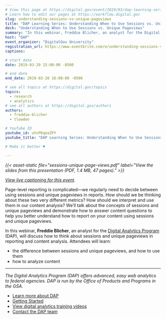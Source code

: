 ```yaml
---
# View this page at https://digital.gov/event/2019/03/dap-learning-series-understanding-when-use
# Learn how to edit our pages at https://workflow.digital.gov
slug: understanding-sessions-vs-unique-pageviews
title: "DAP Learning Series: Understanding When to Use Sessions vs. Unique Pageviews"
deck: "Understanding When to Use Sessions vs. Unique Pageviews"
summary: "In this webinar, Freddie Blicher, an analyst for the Digital Analytics Program, will discuss how to think about sessions and unique pageviews in reporting and content analysis."
host: "DAP"
event_organizer: "DigitalGov University"
registration_url: https://www.eventbrite.com/e/understanding-sessions-vs-unique-pageviews-registration-58648809167
captions: 

# start date
date: 2019-03-20 15:00:00 -0500

# end date
end_date: 2019-03-20 16:00:00 -0500

# see all topics at https://digital.gov/topics
topics: 
  - research
  - analytics
# see all authors at https://digital.gov/authors
authors: 
  - freddie-blicher
  - tlowden

# YouTube ID
youtube_id: uVvP6qeaZPY
youtube_title: "DAP Learning Series: Understanding When to Use Sessions vs. Unique Pageviews"

# Make it better ♥

---
```

_{{< asset-static file="sessions-unique-page-views.pdf" label="View the slides from this presentation (PDF, 1.4 MB, 47 pages)." >}}_

_[View live captioning for this event](https://www.captionedtext.com/client/event.aspx?EventID=3946624&CustomerID=321)._

Page-level reporting is complicated&mdash;we regularly need to decide between using sessions and unique pageviews in reports. How should we be thinking about these two very different metrics? How should we interpret and use them in our content analysis? We’ll talk about the concepts of sessions and unique pageviews and demonstrate how to answer content questions to help you better understand how to report on your content using sessions and unique pageviews.

In this webinar, **Freddie Blicher**, an analyst for the [Digital Analytics Program](https://digital.gov/dap/) (DAP), will discuss how to think about sessions and unique pageviews in reporting and content analysis. Attendees will learn:

* the difference between sessions and unique pageviews, and how to use them
* how to analyze content

---

*The Digital Analytics Program (DAP) offers advanced, easy web analytics to federal agencies. DAP is run by the Office of Products and Programs in the GSA.*

* [Learn more about DAP](https://www.digitalgov.gov/services/dap/)
* [Getting Started](https://github.com/digital-analytics-program/gov-wide-code)
* [View digital analytics training videos](https://www.youtube.com/playlist?list=PLd9b-GuOJ3nFwlyvLFUtmDpYFKezhot8P)
* [Contact the DAP team](mailto:dap@support.digitalgov.gov)
